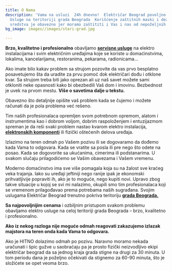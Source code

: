 ```yaml
---
title: O Nama
description: 'Vama na usluzi  24h dnevno!  Električar Beograd povoljno vrši Elektro
  Usluge na teritoriji grada Beograda  Korišćenje zaštitnih maski i dezinfekcionog
  sredstva je obavezno jer moramo zaštititi i Vas i nas od nepoželjnih komplikacija. '
bg_image: images//images/stari-grad.jpg

---
```

**Brzo, kvalitetno i profesionalno** obavljamo [**servisne usluge**](https://elektricar011.rs/elektro-usluge/) na elektro instalacijama i svim električnim uređajima koje se koriste u domaćinstvima, lokalima, kancelarijama, restoranima, pekarama, radionicama…

Ako imate bilo kakav problem sa strujom pozovite da vas prvo besplatno posavetujemo šta da uradite za prvu pomoć dok električari dođu i otklone kvar. Sa strujom treba biti jako oprezan ali uz naš savet možete sami otkloniti neke opasnosti kako bi obezbedili Vaš dom i imovinu. Bezbednost je uvek na prvom mestu. **Više o savetima dalje u tekstu.**

Obavezno što detaljnije opišite vaš problem kada se čujemo i možete računati da je pola problema već rešeno.

Tim naših profesionalaca opremljen svom potrebnom opremom, alatom i instrumentima kao i dobrom voljom, dobrim raspoloženjem i entuzijazmom spreman je da reši svaki problem nastao kvarom elektro instalacija, [**elektronskih komponenti**](https://www.allservice.rs/) ili fizički oštećenih delova uređaja.

Izlazimo na teren odmah po Vašem pozivu ili se dogovaramo da dođemo kada Vama to odgovara. Kada se vratite sa posla ili pre nego što odete na posao. Kada se dogovorite sa ukućanima, cimerima ili podstanarima. U svakom slučaju prilagodićemo se Vašim obavezama i Vašem vremenu.

Moderno domaćinstvo ima sve više pomagala koja su na žalost sve kraćeg veka trajanja. Iako su uređaji jeftiniji nego ranije ipak je ekonomski prihvatljivije popraviti ih, ako je to moguće, nego kupiti novi. Upravo zbog takve situacije u kojoj se svi mi nalazimo, okupili smo tim profesionalaca koji se vremenom prilagođavao prema potrebama naših sugrađana. Svojim uslugama Električar Beograd trenutno pokriva teritoriju [**grada Beograda.**](https://elektricar011.rs/elektricar-beograd/)

**Sa najpovoljnijim cenama** i ozbiljnim pristupom svakom problemu obavljamo elektro usluge na celoj teritoriji grada Beograda – brzo, kvalitetno i profesionalno.

**Ako iz nekog razloga nije moguće odmah reagovati zakazujemo izlazak majstora na teren onda kada Vama to odgovara.**

Ako je HITNO dolazimo odmah po pozivu. Naravno moramo nekada uračunati i špic gužve u saobraćaju pa je prosto fizički neizvodljivo ekipi električar beograd da sa jednog kraja grada stigne na drugi za 30 minuta. U tom periodu dana je poželjno očekivati da stignemo za 60-90 minuta, što je složićete se opet veoma brzo.